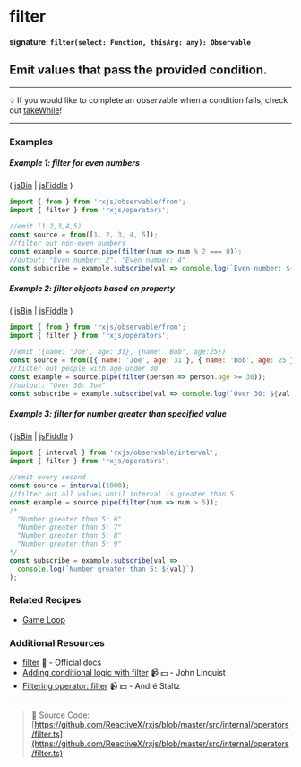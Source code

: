 # filter

#### signature: `filter(select: Function, thisArg: any): Observable`

## Emit values that pass the provided condition.

---

:bulb: If you would like to complete an observable when a condition fails, check
out [takeWhile](takewhile.md)!

---

### Examples

##### Example 1: filter for even numbers

( [jsBin](http://jsbin.com/vafogoluye/1/edit?js,console) |
[jsFiddle](https://jsfiddle.net/btroncone/tkz0fuy2/) )

```js
import { from } from 'rxjs/observable/from';
import { filter } from 'rxjs/operators';

//emit (1,2,3,4,5)
const source = from([1, 2, 3, 4, 5]);
//filter out non-even numbers
const example = source.pipe(filter(num => num % 2 === 0));
//output: "Even number: 2", "Even number: 4"
const subscribe = example.subscribe(val => console.log(`Even number: ${val}`));
```

##### Example 2: filter objects based on property

( [jsBin](http://jsbin.com/qihagaxuso/1/edit?js,console) |
[jsFiddle](https://jsfiddle.net/btroncone/yjdsoug1/) )

```js
import { from } from 'rxjs/observable/from';
import { filter } from 'rxjs/operators';

//emit ({name: 'Joe', age: 31}, {name: 'Bob', age:25})
const source = from([{ name: 'Joe', age: 31 }, { name: 'Bob', age: 25 }]);
//filter out people with age under 30
const example = source.pipe(filter(person => person.age >= 30));
//output: "Over 30: Joe"
const subscribe = example.subscribe(val => console.log(`Over 30: ${val.name}`));
```

##### Example 3: filter for number greater than specified value

( [jsBin](http://jsbin.com/rakabaheyu/1/edit?js,console) |
[jsFiddle](https://jsfiddle.net/btroncone/g1tgreha/) )

```js
import { interval } from 'rxjs/observable/interval';
import { filter } from 'rxjs/operators';

//emit every second
const source = interval(1000);
//filter out all values until interval is greater than 5
const example = source.pipe(filter(num => num > 5));
/*
  "Number greater than 5: 6"
  "Number greater than 5: 7"
  "Number greater than 5: 8"
  "Number greater than 5: 9"
*/
const subscribe = example.subscribe(val =>
  console.log(`Number greater than 5: ${val}`)
);
```

### Related Recipes

* [Game Loop](../../recipes/gameloop.md)

### Additional Resources

* [filter](http://reactivex.io/rxjs/class/es6/Observable.js~Observable.html#instance-method-filter)
  :newspaper: - Official docs
* [Adding conditional logic with filter](https://egghead.io/lessons/rxjs-adding-conditional-logic-with-filter?course=step-by-step-async-javascript-with-rxjs)
  :video_camera: :dollar: - John Linquist
* [Filtering operator: filter](https://egghead.io/lessons/rxjs-filtering-operator-filter?course=rxjs-beyond-the-basics-operators-in-depth)
  :video_camera: :dollar: - André Staltz

---

> :file_folder: Source Code:
> [https://github.com/ReactiveX/rxjs/blob/master/src/internal/operators/filter.ts](https://github.com/ReactiveX/rxjs/blob/master/src/internal/operators/filter.ts)
